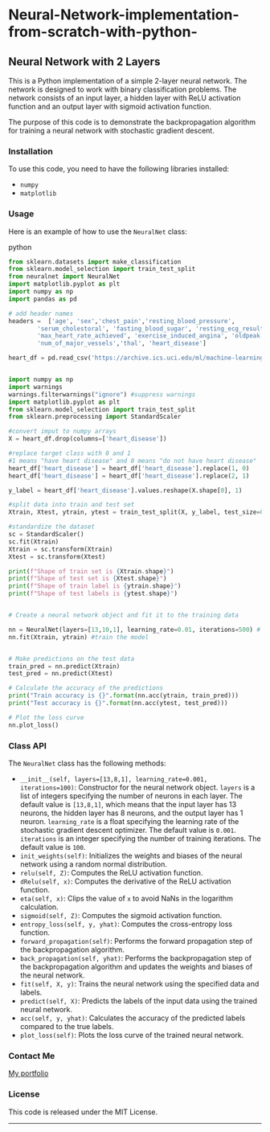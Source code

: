 # Neural-Network-implementation-from-scratch-with-python-


Neural Network with 2 Layers
----------------------------

This is a Python implementation of a simple 2-layer neural network. The network is designed to work with binary classification problems. The network consists of an input layer, a hidden layer with ReLU activation function and an output layer with sigmoid activation function.

The purpose of this code is to demonstrate the backpropagation algorithm for training a neural network with stochastic gradient descent.

### Installation

To use this code, you need to have the following libraries installed:

*   `numpy`
*   `matplotlib`

### Usage

Here is an example of how to use the `NeuralNet` class:

python

```python
from sklearn.datasets import make_classification
from sklearn.model_selection import train_test_split
from neuralnet import NeuralNet
import matplotlib.pyplot as plt
import numpy as np
import pandas as pd

# add header names
headers =  ['age', 'sex','chest_pain','resting_blood_pressure',  
        'serum_cholestoral', 'fasting_blood_sugar', 'resting_ecg_results',
        'max_heart_rate_achieved', 'exercise_induced_angina', 'oldpeak',"slope of the peak",
        'num_of_major_vessels','thal', 'heart_disease']

heart_df = pd.read_csv('https://archive.ics.uci.edu/ml/machine-learning-databases/statlog/heart/heart.dat', sep=' ', names=headers)


import numpy as np
import warnings
warnings.filterwarnings("ignore") #suppress warnings
import matplotlib.pyplot as plt
from sklearn.model_selection import train_test_split
from sklearn.preprocessing import StandardScaler

#convert imput to numpy arrays
X = heart_df.drop(columns=['heart_disease'])

#replace target class with 0 and 1 
#1 means "have heart disease" and 0 means "do not have heart disease"
heart_df['heart_disease'] = heart_df['heart_disease'].replace(1, 0)
heart_df['heart_disease'] = heart_df['heart_disease'].replace(2, 1)

y_label = heart_df['heart_disease'].values.reshape(X.shape[0], 1)

#split data into train and test set
Xtrain, Xtest, ytrain, ytest = train_test_split(X, y_label, test_size=0.2, random_state=2)

#standardize the dataset
sc = StandardScaler()
sc.fit(Xtrain)
Xtrain = sc.transform(Xtrain)
Xtest = sc.transform(Xtest)

print(f"Shape of train set is {Xtrain.shape}")
print(f"Shape of test set is {Xtest.shape}")
print(f"Shape of train label is {ytrain.shape}")
print(f"Shape of test labels is {ytest.shape}")


# Create a neural network object and fit it to the training data

nn = NeuralNet(layers=[13,10,1], learning_rate=0.01, iterations=500) # create the NN model
nn.fit(Xtrain, ytrain) #train the model


# Make predictions on the test data
train_pred = nn.predict(Xtrain)
test_pred = nn.predict(Xtest)

# Calculate the accuracy of the predictions
print("Train accuracy is {}".format(nn.acc(ytrain, train_pred)))
print("Test accuracy is {}".format(nn.acc(ytest, test_pred)))

# Plot the loss curve
nn.plot_loss()
```

### Class API

The `NeuralNet` class has the following methods:

*   `__init__(self, layers=[13,8,1], learning_rate=0.001, iterations=100)`: Constructor for the neural network object. `layers` is a list of integers specifying the number of neurons in each layer. The default value is `[13,8,1]`, which means that the input layer has 13 neurons, the hidden layer has 8 neurons, and the output layer has 1 neuron. `learning_rate` is a float specifying the learning rate of the stochastic gradient descent optimizer. The default value is `0.001`. `iterations` is an integer specifying the number of training iterations. The default value is `100`.
*   `init_weights(self)`: Initializes the weights and biases of the neural network using a random normal distribution.
*   `relu(self, Z)`: Computes the ReLU activation function.
*   `dRelu(self, x)`: Computes the derivative of the ReLU activation function.
*   `eta(self, x)`: Clips the value of `x` to avoid NaNs in the logarithm calculation.
*   `sigmoid(self, Z)`: Computes the sigmoid activation function.
*   `entropy_loss(self, y, yhat)`: Computes the cross-entropy loss function.
*   `forward_propagation(self)`: Performs the forward propagation step of the backpropagation algorithm.
*   `back_propagation(self, yhat)`: Performs the backpropagation step of the backpropagation algorithm and updates the weights and biases of the neural network.
*   `fit(self, X, y)`: Trains the neural network using the specified data and labels.
*   `predict(self, X)`: Predicts the labels of the input data using the trained neural network.
*   `acc(self, y, yhat)`: Calculates the accuracy of the predicted labels compared to the true labels.
*   `plot_loss(self)`: Plots the loss curve of the trained neural network.

### Contact Me


[My portfolio](https://bit.ly/3vCNonG)


### License

This code is released under the MIT License.

---

